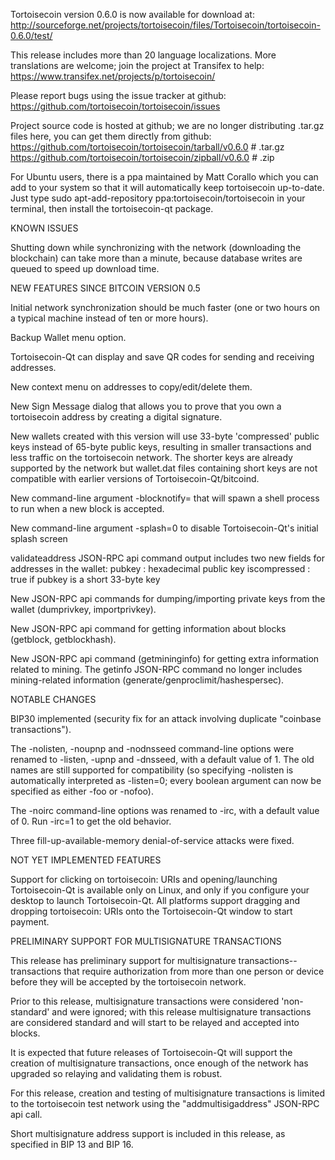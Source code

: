 Tortoisecoin version 0.6.0 is now available for download at:
http://sourceforge.net/projects/tortoisecoin/files/Tortoisecoin/tortoisecoin-0.6.0/test/

This release includes more than 20 language localizations.
More translations are welcome; join the
project at Transifex to help:
https://www.transifex.net/projects/p/tortoisecoin/

Please report bugs using the issue tracker at github:
https://github.com/tortoisecoin/tortoisecoin/issues

Project source code is hosted at github; we are no longer
distributing .tar.gz files here, you can get them
directly from github:
https://github.com/tortoisecoin/tortoisecoin/tarball/v0.6.0  # .tar.gz
https://github.com/tortoisecoin/tortoisecoin/zipball/v0.6.0  # .zip

For Ubuntu users, there is a ppa maintained by Matt Corallo which
you can add to your system so that it will automatically keep
tortoisecoin up-to-date.  Just type
sudo apt-add-repository ppa:tortoisecoin/tortoisecoin
in your terminal, then install the tortoisecoin-qt package.


KNOWN ISSUES

Shutting down while synchronizing with the network
(downloading the blockchain) can take more than a minute,
because database writes are queued to speed up download
time.


NEW FEATURES SINCE BITCOIN VERSION 0.5

Initial network synchronization should be much faster
(one or two hours on a typical machine instead of ten or more
hours).

Backup Wallet menu option.

Tortoisecoin-Qt can display and save QR codes for sending
and receiving addresses.

New context menu on addresses to copy/edit/delete them.

New Sign Message dialog that allows you to prove that you
own a tortoisecoin address by creating a digital
signature.

New wallets created with this version will
use 33-byte 'compressed' public keys instead of
65-byte public keys, resulting in smaller
transactions and less traffic on the tortoisecoin
network. The shorter keys are already supported
by the network but wallet.dat files containing
short keys are not compatible with earlier
versions of Tortoisecoin-Qt/bitcoind.

New command-line argument -blocknotify=<command>
that will spawn a shell process to run <command> 
when a new block is accepted.

New command-line argument -splash=0 to disable
Tortoisecoin-Qt's initial splash screen

validateaddress JSON-RPC api command output includes
two new fields for addresses in the wallet:
pubkey : hexadecimal public key
iscompressed : true if pubkey is a short 33-byte key

New JSON-RPC api commands for dumping/importing
private keys from the wallet (dumprivkey, importprivkey).

New JSON-RPC api command for getting information about
blocks (getblock, getblockhash).

New JSON-RPC api command (getmininginfo) for getting
extra information related to mining. The getinfo
JSON-RPC command no longer includes mining-related
information (generate/genproclimit/hashespersec).



NOTABLE CHANGES

BIP30 implemented (security fix for an attack involving
duplicate "coinbase transactions").

The -nolisten, -noupnp and -nodnsseed command-line
options were renamed to -listen, -upnp and -dnsseed,
with a default value of 1. The old names are still
supported for compatibility (so specifying -nolisten
is automatically interpreted as -listen=0; every
boolean argument can now be specified as either
-foo or -nofoo).

The -noirc command-line options was renamed to
-irc, with a default value of 0. Run -irc=1 to
get the old behavior.

Three fill-up-available-memory denial-of-service
attacks were fixed.


NOT YET IMPLEMENTED FEATURES

Support for clicking on tortoisecoin: URIs and
opening/launching Tortoisecoin-Qt is available only on Linux,
and only if you configure your desktop to launch
Tortoisecoin-Qt. All platforms support dragging and dropping
tortoisecoin: URIs onto the Tortoisecoin-Qt window to start
payment.


PRELIMINARY SUPPORT FOR MULTISIGNATURE TRANSACTIONS

This release has preliminary support for multisignature
transactions-- transactions that require authorization
from more than one person or device before they
will be accepted by the tortoisecoin network.

Prior to this release, multisignature transactions
were considered 'non-standard' and were ignored;
with this release multisignature transactions are
considered standard and will start to be relayed
and accepted into blocks.

It is expected that future releases of Tortoisecoin-Qt
will support the creation of multisignature transactions,
once enough of the network has upgraded so relaying
and validating them is robust.

For this release, creation and testing of multisignature
transactions is limited to the tortoisecoin test network using
the "addmultisigaddress" JSON-RPC api call.

Short multisignature address support is included in this
release, as specified in BIP 13 and BIP 16.
